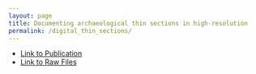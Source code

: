```yaml
---
layout: page
title: Documenting archaeological thin sections in high‐resolution
permalink: /digital_thin_sections/
---
```

* [Link to Publication](https://doi.org/10.1002/gea.21706)
* [Link to Raw Files](https://cloud.geoarchlab.de/s/RoZ2H2hN6bPNEV5)
